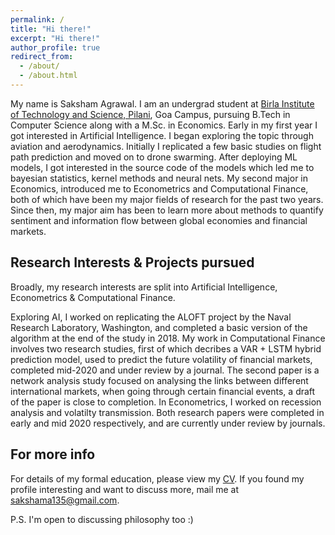 ```yaml
---
permalink: /
title: "Hi there!"
excerpt: "Hi there!"
author_profile: true
redirect_from: 
  - /about/
  - /about.html
---
```


My name is Saksham Agrawal. I am an undergrad student at [Birla Institute of Technology and Science, Pilani](https://www.bits-pilani.ac.in/Goa/), Goa Campus, pursuing B.Tech in Computer Science along with a M.Sc. in Economics. Early in my first year I got interested in Artificial Intelligence. I began exploring the topic through aviation and aerodynamics. Initially I replicated a few basic studies on flight path prediction and moved on to drone swarming. After deploying ML models, I got interested in the source code of the models which led me to bayesian statistics, kernel methods and neural nets. My second major in Economics, introduced me to Econometrics and Computational Finance, both of which have been my major fields of research for the past two years. Since then, my major aim has been to learn more about methods to quantify sentiment and information flow between global economies and financial markets.


<script src="https://gist.github.com/sam14032000/e64ca9bf5d370c555152ae23b684b5a6.js"></script>

## Research Interests & Projects pursued
Broadly, my research interests are split into Artificial Intelligence, Econometrics & Computational Finance. 

Exploring AI, I worked on replicating the ALOFT project by the Naval Research Laboratory, Washington, and completed a basic version of the algorithm at the end of the study in 2018. My work in Computational Finance involves two research studies, first of which decribes a VAR + LSTM hybrid prediction model, used to predict the future volatility of financial markets, completed mid-2020 and under review by a journal. The second paper is a network analysis study focused on analysing the links between different international markets, when going through certain financial events, a draft of the paper is close to completion. In Econometrics, I worked on recession analysis and volatilty transmission. Both research papers were completed in early and mid 2020 respectively, and are currently under review by journals. 

For more info
------
For details of my formal education, please view my [CV](https://sam14032000.github.io/cv/). If you found my profile interesting and want to discuss more, mail me at [sakshama135@gmail.com](mailto:sakshama135@gmail.com).  

P.S. I'm open to discussing philosophy too :)
